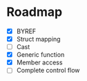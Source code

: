# Roadmap

- [x] BYREF
- [x] Struct mapping
- [ ] Cast
- [x] Generic function
- [x] Member access
- [ ] Complete control flow
